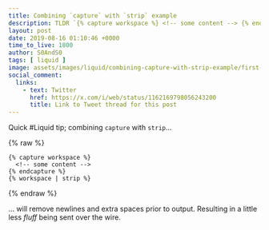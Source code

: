 ```yaml
---
title: Combining `capture` with `strip` example
description: TLDR `{% capture workspace %} <!-- some content --> {% endcapture %} {% workspace | strip %}`
layout: post
date: 2019-08-16 01:10:46 +0000
time_to_live: 1800
author: S0AndS0
tags: [ liquid ]
image: assets/images/liquid/combining-capture-with-strip-example/first-code-block.png
social_comment:
  links:
    - text: Twitter
      href: https://x.com/i/web/status/1162169798056243200
      title: Link to Tweet thread for this post
---
```




Quick #Liquid tip; combining `capture` with `strip`...

{% raw %}
```liquid
{% capture workspace %}
  <!-- some content -->
{% endcapture %}
{% workspace | strip %}
```
{% endraw %}

... will remove newlines and extra spaces prior to output. Resulting in a
little less _fluff_ being sent over the wire.
